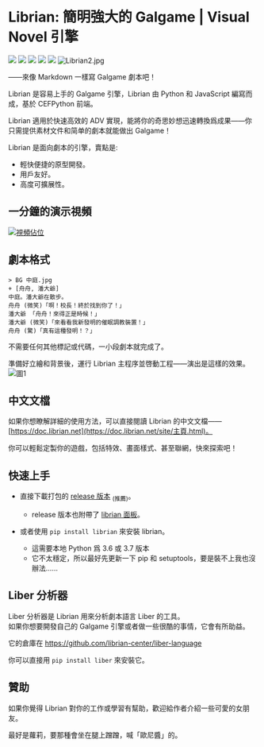 # Librian: 簡明強大的 Galgame | Visual Novel 引擎

[![](https://img.shields.io/github/stars/RimoChan/Librian.svg)](https://github.com/RimoChan/Librian/stargazers)
[![](https://img.shields.io/badge/platform-windows%20%7C%20linux-%23989898)](https://en.wikipedia.org/wiki/Microsoft_Windows)
[![](https://img.shields.io/github/release/RimoChan/librian.svg)](https://github.com/RimoChan/Librian/releases)
[![](https://img.shields.io/codacy/grade/cc567bfd3e374eb494825aae3ce3e7cf)](https://www.codacy.com/manual/s60481235/Librian?utm_source=github.com&amp;utm_medium=referral&amp;utm_content=RimoChan/Librian&amp;utm_campaign=Badge_Grade)
[![](https://img.shields.io/github/license/RimoChan/Librian.svg)](https://github.com/RimoChan/Librian/blob/master/LICENSE)
![Librian2.jpg](https://cdn.jsdelivr.net/gh/RimoChan/librian/文檔/Librian2.jpg)    

——來像 Markdown 一樣寫 Galgame 劇本吧！

Librian 是容易上手的 Galgame 引擎，Librian 由 Python 和 JavaScript 編寫而成，基於 CEFPython 前端。  

Librian 適用於快速高效的 ADV 實現，能將你的奇思妙想迅速轉換爲成果——你只需提供素材文件和简单的劇本就能做出 Galgame！

Librian 是面向劇本的引擎，賣點是: 

-   輕快便捷的原型開發。
-   用戶友好。
-   高度可擴展性。

## 一分鐘的演示視頻

[![視頻佔位](https://cdn.jsdelivr.net/gh/RimoChan/librian/文檔/視頻佔位.jpg)](https://librian.net/視頻/轉.webm)

## 劇本格式

```liber
> BG 中庭.jpg
+ [舟舟, 潘大爺]
中庭。潘大爺在散步。
舟舟 (微笑)「啊！校長！終於找到你了！」
潘大爺 「舟舟！來得正是時候！」
潘大爺 (微笑)「來看看我新發明的催眠調教裝置！」
舟舟 (驚)「真有這種發明！？」
```

不需要任何其他標記或代碼，一小段劇本就完成了。  

準備好立繪和背景後，運行 Librian 主程序並啓動工程——演出是這樣的效果。  
![圖1](https://cdn.jsdelivr.net/gh/RimoChan/librian/文檔/樣例_潘大爺.jpg)

## 中文文檔

如果你想瞭解詳細的使用方法，可以直接閱讀 Librian 的中文文檔——[https://doc.librian.net](https://doc.librian.net/site/主頁.html)。

你可以輕鬆定製你的遊戲，包括特效、畫面樣式、甚至聯網，快來探索吧！

## 快速上手

+ 直接下載打包的 [release 版本](https://github.com/RimoChan/Librian/releases) <sub>(推薦)</sub>。
    - release 版本也附帶了 [librian 面板](https://github.com/RimoChan/Librian)。

+ 或者使用 `pip install librian` 來安裝 librian。
    - 這需要本地 Python 爲 3.6 或 3.7 版本
    - 它不太穩定，所以最好先更新一下 pip 和 setuptools，要是裝不上我也沒辦法……

## Liber 分析器

Liber 分析器是 Librian 用來分析劇本語言 Liber 的工具。  
如果你想要開發自己的 Galgame 引擎或者做一些很酷的事情，它會有所助益。

它的倉庫在 <https://github.com/librian-center/liber-language>

你可以直接用 `pip install liber` 來安裝它。

## 贊助

如果你覺得 Librian 對你的工作或學習有幫助，歡迎給作者介紹一些可愛的女朋友。

最好是蘿莉，要那種會坐在腿上蹭蹭，喊「歐尼醬」的。

